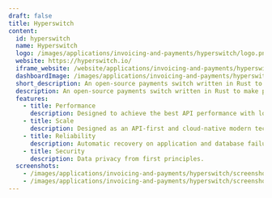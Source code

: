 ```yaml
---
draft: false
title: Hyperswitch
content:
  id: hyperswitch
  name: Hyperswitch
  logo: /images/applications/invoicing-and-payments/hyperswitch/logo.png
  website: https://hyperswitch.io/
  iframe_website: /website/applications/invoicing-and-payments/hyperswitch
  dashboardImage: /images/applications/invoicing-and-payments/hyperswitch/screenshot-1.png
  short_description: An open-source payments switch written in Rust to make payments fast, reliable, and affordable.
  description: An open-source payments switch written in Rust to make payments fast, reliable, and affordable. it was a community-led, open payments orchestrator to enable access to the best payment infrastructure for every digital business.
  features:
    - title: Performance
      description: Designed to achieve the best API performance with low resource usage and latency.
    - title: Scale
      description: Designed as an API-first and cloud-native modern tech stack using micro-services architecture for maximum scalability.
    - title: Reliability
      description: Automatic recovery on application and database failures. Extensible to support Multi-Region Active-Active deployments.
    - title: Security
      description: Data privacy from first principles.
  screenshots:
    - /images/applications/invoicing-and-payments/hyperswitch/screenshot-1.png
    - /images/applications/invoicing-and-payments/hyperswitch/screenshot-2.png
---
```

